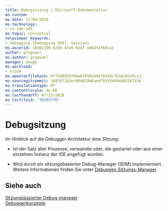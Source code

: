 ```yaml
---
title: Debugsitzung | Microsoft-Dokumentation
ms.custom: ''
ms.date: 11/04/2016
ms.technology:
- vs-ide-sdk
ms.topic: conceptual
helpviewer_keywords:
- debugging [Debugging SDK], sessions
ms.assetid: 18d82199-b2d4-47a9-924f-ab64faf60ca1
author: gregvanl
ms.author: gregvanl
manager: douge
ms.workload:
- vssdk
ms.openlocfilehash: 67734025b70ee6f910ed46f034dcfb1b10135cc3
ms.sourcegitcommit: 36835f1b3ec004829d6aedf01938494465587436
ms.translationtype: MT
ms.contentlocale: de-DE
ms.lasthandoff: 07/23/2018
ms.locfileid: "39203776"
---
```

# <a name="debug-session"></a>Debugsitzung
Im Hinblick auf die Debugger-Architektur eine *Sitzung*:  
  
-   Ist der Satz aller Prozesse, verwandte oder, die gestartet oder aus einer einzelnen Instanz der IDE angefügt wurden.  
  
-   Wird durch ein sitzungsbasierter Debug-Manager (SDM) implementiert. Weitere Informationen finden Sie unter [Debuggen Sitzungs-Manager](../../extensibility/debugger/session-debug-manager.md).  
  
## <a name="see-also"></a>Siehe auch  
 [Sitzungsbasierter Debug-manager](../../extensibility/debugger/session-debug-manager.md)   
 [Debuggerkonzepte](../../extensibility/debugger/debugger-concepts.md)
